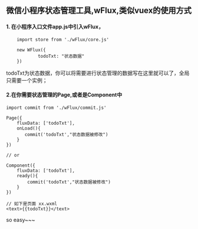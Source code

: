 ## 微信小程序状态管理工具,wFlux,类似vuex的使用方式
#### 1. 在小程序入口文件app.js中引入wFlux，
```
    import store from './wFlux/core.js'

    new WFlux({
            todoTxt: "状态数据"
    })
```
todoTxt为状态数据，你可以将需要进行状态管理的数据写在这里就可以了，全局只需要一个实例；
#### 2.在你需要状态管理的Page,或者是Component中
```
import commit from './wFlux/commit.js'

Page({
    fluxData: ['todoTxt'],
    onLoad(){
       commit('todoTxt',"状态数据被修改")
    }
})

// or

Component({
    fluxData: ['todoTxt'],
    ready(){
        commit('todoTxt',"状态数据被修改")
    }
})

// 如下是页面 xx.wxml
<text>{{todoTxt}}</text>
```
so easy~~~
